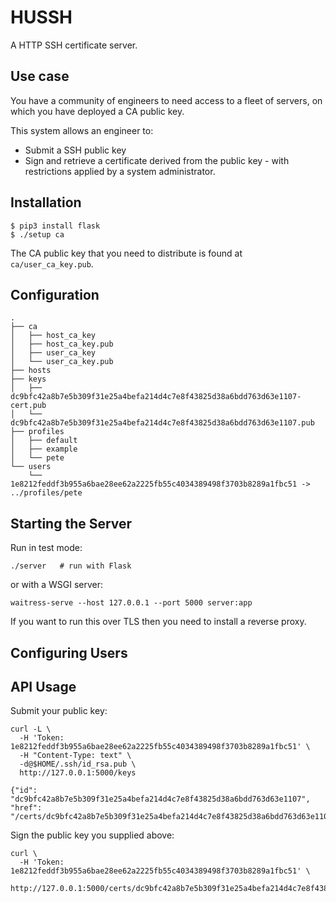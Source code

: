 # HUSSH

A HTTP SSH certificate server.

## Use case

You have a community of engineers to need access to a fleet of servers, on 
which you have deployed a CA public key.

This system allows an engineer to:

* Submit a SSH public key
* Sign and retrieve a certificate derived from the public key - with 
  restrictions applied by a system administrator.

## Installation

```
$ pip3 install flask
$ ./setup ca
```
The CA public key that you need to distribute is found at ``ca/user_ca_key.pub``.

## Configuration

```
.
├── ca
│   ├── host_ca_key
│   ├── host_ca_key.pub
│   ├── user_ca_key
│   └── user_ca_key.pub
├── hosts
├── keys
│   ├── dc9bfc42a8b7e5b309f31e25a4befa214d4c7e8f43825d38a6bdd763d63e1107-cert.pub
│   └── dc9bfc42a8b7e5b309f31e25a4befa214d4c7e8f43825d38a6bdd763d63e1107.pub
├── profiles
│   ├── default
│   ├── example
│   └── pete
└── users
    └── 1e8212feddf3b955a6bae28ee62a2225fb55c4034389498f3703b8289a1fbc51 -> ../profiles/pete
```

## Starting the Server

Run in test mode:
```
./server   # run with Flask
```
or with a WSGI server:
```
waitress-serve --host 127.0.0.1 --port 5000 server:app
```
If you want to run this over TLS then you need to install a reverse proxy.

## Configuring Users


## API Usage

Submit your public key:
```
curl -L \
  -H 'Token: 1e8212feddf3b955a6bae28ee62a2225fb55c4034389498f3703b8289a1fbc51' \
  -H "Content-Type: text" \
  -d@$HOME/.ssh/id_rsa.pub \
  http://127.0.0.1:5000/keys

{"id": "dc9bfc42a8b7e5b309f31e25a4befa214d4c7e8f43825d38a6bdd763d63e1107", "href": "/certs/dc9bfc42a8b7e5b309f31e25a4befa214d4c7e8f43825d38a6bdd763d63e1107"}

```
Sign the public key you supplied above:
```
curl \
  -H 'Token: 1e8212feddf3b955a6bae28ee62a2225fb55c4034389498f3703b8289a1fbc51' \
  http://127.0.0.1:5000/certs/dc9bfc42a8b7e5b309f31e25a4befa214d4c7e8f43825d38a6bdd763d63e1107
```
